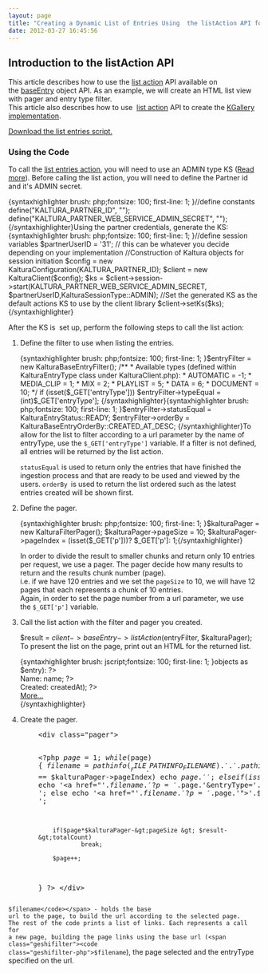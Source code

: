 ```yaml
---
layout: page
title: "Creating a Dynamic List of Entries Using  the listAction API for KGallery Implementation"
date: 2012-03-27 16:45:56
---
```


## Introduction to the listAction API

This article describes how to use the <a href="http://www.kaltura.com/api_v3/testmeDoc/?service=baseentry&action=list" class="bb-url">list action</a> API available on the <a href="http://www.kaltura.com/api_v3/testmeDoc/?service=baseentry" class="bb-url">baseEntry</a> object API. As an example, we will create an HTML list view with pager and entry type filter.  
This article also describes how to use  <a href="http://www.kaltura.com/api_v3/testmeDoc/?service=baseentry&action=list" class="bb-url">list action</a> API to create the <a href="http://knowledge.kaltura.com/kgallery-kaltura-video-gallery" class="bb-url">KGallery implementation</a>.

<a href="http://knowledge.kaltura.com/sites/default/files/list-entries-script.zip" class="bb-url">Download the list entries script.</a>

### Using the Code

To call the <a href="http://www.kaltura.com/api_v3/testmeDoc/?service=baseentry&action=list" class="bb-url">list entries action</a>, you will need to use an ADMIN type KS (<a href="http://knowledge.kaltura.com/kaltura-api-usage-guidelines" class="bb-url">Read more</a>). Before calling the list action, you will need to define the Partner id and it's ADMIN secret.

<div class="geshifilter">
  <div class="php geshifilter-php">
    {syntaxhighlighter brush: php;fontsize: 100; first-line: 1; }//define constants define("KALTURA_PARTNER_ID", ""); define("KALTURA_PARTNER_WEB_SERVICE_ADMIN_SECRET", ""); {/syntaxhighlighter}Using the partner credentials, generate the KS:
  </div>
</div>

<div class="geshifilter">
  <div class="php geshifilter-php">
    {syntaxhighlighter brush: php;fontsize: 100; first-line: 1; }//define session variables $partnerUserID = '31'; // this can be whatever you decide depending on your implementation //Construction of Kaltura objects for session initiation $config = new KalturaConfiguration(KALTURA_PARTNER_ID); $client = new KalturaClient($config); $ks = $client->session->start(KALTURA_PARTNER_WEB_SERVICE_ADMIN_SECRET, $partnerUserID,KalturaSessionType::ADMIN); //Set the generated KS as the default actions KS to use by the client library $client->setKs($ks);{/syntaxhighlighter}
  </div>
</div>

After the KS is  set up, perform the following steps to call the list action:

1.  Define the filter to use when listing the entries.<div class="geshifilter">
      <div class="php geshifilter-php">
        {syntaxhighlighter brush: php;fontsize: 100; first-line: 1; }$entryFilter = new KalturaBaseEntryFilter(); /** * Available types (defined within KalturaEntryType class under KalturaClient.php): * AUTOMATIC = -1; * MEDIA_CLIP = 1; * MIX = 2; * PLAYLIST = 5; * DATA = 6; * DOCUMENT = 10; */ if (isset($_GET['entryType'])) $entryFilter->typeEqual = (int)$_GET['entryType']; {/syntaxhighlighter}{syntaxhighlighter brush: php;fontsize: 100; first-line: 1; }$entryFilter->statusEqual = KalturaEntryStatus::READY; $entryFilter->orderBy = KalturaBaseEntryOrderBy::CREATED_AT_DESC; {/syntaxhighlighter}To allow for the list to filter according to a url parameter by the name of entryType, use the <span class="geshifilter"><code class="geshifilter-php">$_GET['entryType']</code></span> variable. If a filter is not defined, all entries will be returned by the list action.
      </div>
    </div>
    
    <span class="geshifilter"><code class="geshifilter-php">statusEqual</code></span> is used to return only the entries that have finished the ingestion process and that are ready to be used and viewed by the users. <span class="geshifilter"><code class="geshifilter-php">orderBy&nbsp;</code></span>is used to return the list ordered such as the latest entries created will be shown first.

2.  Define the pager.  
    <div class="geshifilter">
      <div class="php geshifilter-php">
        {syntaxhighlighter brush: php;fontsize: 100; first-line: 1; }$kalturaPager = new KalturaFilterPager(); $kalturaPager->pageSize = 10; $kalturaPager->pageIndex = (isset($_GET['p']))? $_GET['p']: 1;{/syntaxhighlighter}
      </div>
    </div>
    
    In order to divide the result to smaller chunks and return only 10 entries per request, we use a pager. The pager decide how many results to return and the results chunk number (page).  
    i.e. if we have 120 entries and we set the <span class="geshifilter"><code class="geshifilter-php">pageSize</code></span> to 10, we will have 12 pages that each represents a chunk of 10 entries.  
    Again, in order to set the page number from a url parameter, we use the <span class="geshifilter"><code class="geshifilter-php">$_GET['p']</code></span> variable.

3.  Call the list action with the filter and pager you created.  
      
    $result = $client->baseEntry->listAction($entryFilter, $kalturaPager);
    To present the list on the page, print out an HTML for the returned list.
    
    <div class="geshifilter">
      <div class="php geshifilter-php">
        {syntaxhighlighter brush: jscript;fontsize: 100; first-line: 1; }<?php foreach($result->objects as $entry): ?> <div id="<?php echo $entry->id; ?>" class="doc"> <div><span>Name: </span><?php echo $entry->name; ?></div> <div><span>Created: </span><?php echo date('Y-m-d H:i:s', $entry->createdAt); ?></div> <div><a href="#" onclick="$('#infodiv<?php echo $entry->id; ?>').toggle('fast');" >More...</a><div style="display:none;overflow:hidden;" id="infodiv<?php echo $entry->id; ?>"><pre><?php echoprint_r($entry, true); ?></pre></div></div> </div> <? endforeach; ?>{/syntaxhighlighter}
      </div>
    </div>

4.  Create the pager.

<div class="geshifilter">
  <div class="php geshifilter-php">
    <pre class="wysiwyg-syntaxhl brush: jscript;fontsize: 100; first-line: 1; " style="padding-left: 60px;">&lt;div class="pager"&gt;

&lt;?php
$page = 1;
while($page)
{
        $filename = pathinfo(__FILE__, PATHINFO_FILENAME).'.'.pathinfo(__FILE__, PATHINFO_EXTENSION);
        if($page == $kalturaPager-&gt;pageIndex)
                echo $page.' ';
        else
                if (isset($_GET['entryType']))
                        echo '&lt;a href="'.$filename.'?p='.$page.'&entryType='.$_GET['entryType'].'"&gt;'.$page.'&lt;/a&gt; ';
                else
                        echo '&lt;a href="'.$filename.'?p='.$page.'"&gt;'.$page.'&lt;/a&gt; ';

        if($page*$kalturaPager-&gt;pageSize &gt; $result-&gt;totalCount)
                break;

        $page++;
}
?&gt;
&lt;/div&gt;</pre>
  </div>
</div>

<span class="geshifilter"><code class="geshifilter-php">$filename</code></span> - holds the base url to the page, to build the url according to the selected page.  
The rest of the code prints a list of links. Each represents a call for a new page, building the page links using the base url (<span class="geshifilter"><code class="geshifilter-php">$filename</code></span>), the page selected and the entryType specified on the url.